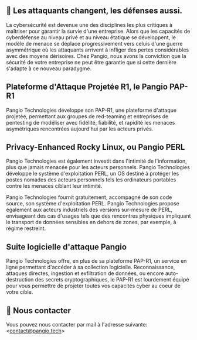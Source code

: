 ## 🤔 Les attaquants changent, les défenses aussi.

La cybersécurité est devenue une des disciplines les plus critiques à maîtriser pour garantir la survie d'une entreprise. Alors que les capacités de cyberdéfense au niveau privé et au niveau étatique se développent, le modèle de menace se déplace progressivement vers celuis d'une guerre asymmétrique où les attaquants arrivent à infliger des pertes considérables avec des moyens dérisoires. Chez Pangio, nous avons la conviction que la sécurité de votre entreprise ne peut être garantie que si cette dernière s'adapte à ce nouveau paradygme.

## Plateforme d'Attaque Projetée R1, le Pangio PAP-R1

Pangio Technologies développe son PAP-R1, une plateforme d'attaque projetée, permettant aux groupes de red-teaming et entreprises de pentesting de modéliser avec fidélité, fiabilité, et rapidité les menaces asymétriques rencontrées aujourd'hui par les acteurs privés.

## Privacy-Enhanced Rocky Linux, ou Pangio PERL

Pangio Technologies est également investit dans l'intimité de l'information, plus que jamais menacée pour les acteurs personnels. Pangio Technologies développe le système d'exploitation PERL, un OS destiné à protéger les postes nomades des acteurs personnels tels les ordinateurs portables contre les menaces ciblant leur intimité.

Pangio Technologies fournit gratuitement, accompagné de son code source, son système d'exploitation PERL. Pangio Technologies propose également aux acteurs industriels des versions sur-mesure de PERL, envisageant des cas d'usages tels que des rencontres physiques impliquant le transport de données sensibles en dehors de zones, par exemple, à régime restreint.

## Suite logicielle d'attaque Pangio

Pangio Technologies offre, en plus de sa plateforme PAP-R1, un service en ligne permettant d'accéder à sa collection logicielle. Reconnaissance, attaques directes, ingestion et exfiltration de données, ou encore auto-destruction des secrets cryptographiques, le PAP-R1 est lourdement équipé pour vous permettre de projeter toutes vos capacités cyber au coeur de votre cible.

## 📝 Nous contacter

Vous pouvez nous contacter par mail à l'adresse suivante: <[contact@pangio.tech](mailto:contact@pangio.tech)>
